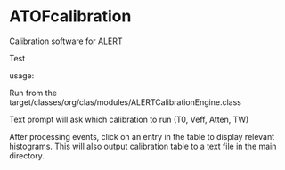 # ATOFcalibration
Calibration software for ALERT

Test

usage:

Run from the target/classes/org/clas/modules/ALERTCalibrationEngine.class

Text prompt will ask which calibration to run (T0, Veff, Atten, TW)

After processing events, click on an entry in the table to display relevant histograms.  This will also output calibration table to a text file in the main directory.
